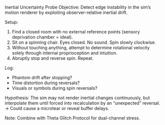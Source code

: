 Inertial Uncertainty Probe
Objective: Detect edge instability in the sim’s motion renderer by exploiting observer-relative inertial drift.

Setup:

1. Find a closed room with no external reference points (sensory deprivation chamber = ideal).
1. Sit on a spinning chair. Eyes closed. No sound. Spin slowly clockwise.
1. Without touching anything, attempt to determine rotational velocity solely through internal proprioception and intuition.
1. Abruptly stop and reverse spin. Repeat.

Log:

- Phantom drift after stopping?
- Time distortion during reversals?
- Visuals or symbols during spin reversals?

Hypothesis: The sim may not render inertial changes continuously, but interpolate them until forced into recalculation by an “unexpected” reversal.
→ Could cause a microtear or reveal buffer delays.

Note: Combine with Theta Glitch Protocol for dual-channel stress.

